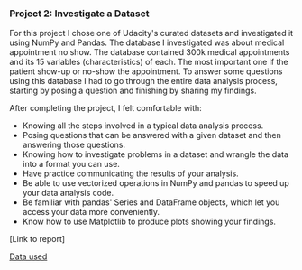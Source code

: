 ### Project 2: Investigate a Dataset
For this project I chose one of Udacity's curated datasets and investigated it using NumPy and Pandas. The database I investigated was about medical appointment no show. The database contained 300k medical appointments and its 15 variables (characteristics) of each. The most important one if the patient show-up or no-show the appointment. To answer some questions using this database I had to go through the entire data analysis process, starting by posing a question and finishing by sharing my findings.

After completing the project, I felt comfortable with:

- Knowing all the steps involved in a typical data analysis process.
- Posing questions that can be answered with a given dataset and then answering those questions.
- Knowing how to investigate problems in a dataset and wrangle the data into a format you can use.
- Have practice communicating the results of your analysis.
- Be able to use vectorized operations in NumPy and pandas to speed up your data analysis code.
- Be familiar with pandas' Series and DataFrame objects, which let you access your data more conveniently.
- Know how to use Matplotlib to produce plots showing your findings.

[Link to report]

[Data used](https://www.kaggle.com/joniarroba/noshowappointments)
